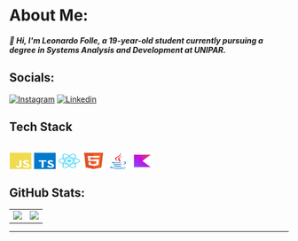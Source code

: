 
# About Me:

##### 👻 Hi, I'm Leonardo Folle, a 19-year-old student currently pursuing a degree in Systems Analysis and Development at UNIPAR. <br>

## Socials:
[![Instagram](https://img.shields.io/badge/Instagram-E4405F?style=for-the-badge&logo=instagram&logoColor=white)](https://instagram.com/leonardofollee) [![Linkedin](https://img.shields.io/badge/LinkedIn-0077B5?style=for-the-badge&logo=linkedin&logoColor=white)](https://www.linkedin.com/in/leonardo-folle-9181ba319/)

## Tech Stack
<div style="display: inline_block"><br>
  <img align="center" alt="Rafa-Js" height="30" width="40" src="https://raw.githubusercontent.com/devicons/devicon/master/icons/javascript/javascript-plain.svg">
  <img align="center" alt="Rafa-Ts" height="30" width="40" src="https://raw.githubusercontent.com/devicons/devicon/master/icons/typescript/typescript-plain.svg">
  <img align="center" alt="Rafa-React" height="30" width="40" src="https://raw.githubusercontent.com/devicons/devicon/master/icons/react/react-original.svg">
  <img align="center" alt="Rafa-HTML" height="30" width="40" src="https://raw.githubusercontent.com/devicons/devicon/master/icons/html5/html5-original.svg">
  <img align="center" alt="Java" height="30" width="40" src="https://raw.githubusercontent.com/devicons/devicon/master/icons/java/java-original.svg">
  <img align="center" alt="Kotlin" height="30" width="40" src="https://raw.githubusercontent.com/devicons/devicon/master/icons/kotlin/kotlin-original.svg">
</div>

## GitHub Stats:
<table>
  <tr>
    <td><img src="https://github-readme-stats.vercel.app/api?username=iLeonard0&theme=dracula&hide_border=true&include_all_commits=true&count_private=false" /></td>
    <td><img src="https://github-readme-stats.vercel.app/api/top-langs/?username=iLeonard0&theme=dracula&hide_border=true&include_all_commits=true&count_private=false&layout=compact" /></td>
  </tr>
</table>


---
